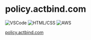 # policy.actbind.com

![VSCode](https://img.shields.io/badge/DE-VSCode　1.57.1-blue?style=flat)
![HTML/CSS](https://img.shields.io/badge/Language-HTML5/CSS3-white?style=flat)
![AWS](https://img.shields.io/badge/Backend-AWS-orange?style=flat&)

[policy.actbind.com](https://policy.actbind.com)
